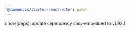 ```yaml
---
'@commencis/starter-react-vite': patch
---
```


chore(deps): update dependency sass-embedded to v1.92.1
